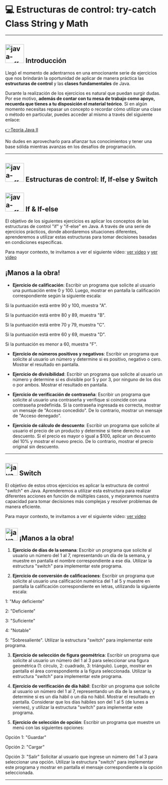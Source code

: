 # :computer: Estructuras de control: try-catch Class String y Math

---

## <img width="60" height="60" src="https://img.icons8.com/plasticine/60/java-coffee-cup-logo.png" alt="java-coffee-cup-logo"/> Introducción

Llegó el momento de adentrarnos en una emocionante serie de ejercicios que nos brindarán la oportunidad de aplicar de manera práctica las **estructuras de control** y las **clases fundamentales** de Java.

Durante la realización de los ejercicios es natural que puedan surgir dudas. Por ese motivo, **además de contar con tu mesa de trabajo como apoyo, recuerda que tienes a tu disposición el material teórico**. Si en algún momento necesitas repasar un concepto o recordar cómo utilizar una clase o método en particular, puedes acceder al mismo a través del siguiente enlace:

[👉Teoría Java II](https://github.com/eugenia1984/QA/blob/main/EGG/testing_automation_java/teoria2.md)

No dudes en aprovecharlo para afianzar tus conocimientos y tener una base sólida mientras avanzas en los desafíos de programación. 


---

## <img width="60" height="60" src="https://img.icons8.com/plasticine/60/java-coffee-cup-logo.png" alt="java-coffee-cup-logo"/>  Estructuras de control: If, If-else y Switch

## <img width="60" height="60" src="https://img.icons8.com/plasticine/60/java-coffee-cup-logo.png" alt="java-coffee-cup-logo"/>  If & If-else

El objetivo de los siguientes ejercicios es aplicar los conceptos de las estructuras de control "if" y "if-else" en Java. A través de una serie de ejercicios prácticos, donde abordaremos situaciones diferentes, aprenderemos a utilizar estas estructuras para tomar decisiones basadas en condiciones específicas.

Para mayor contexto, te invitamos a ver el siguiente video: [ver video](https://youtu.be/Mf-mc45qbSE) y [ver video](https://youtu.be/rKchWAH7_yE)


## ¡Manos a la obra!

- **Ejercicio de calificación**: Escribir un programa que solicite al usuario una puntuación entre 0 y 100. Luego, mostrar en pantalla la calificación correspondiente según la siguiente escala:

Si la puntuación está entre 90 y 100, muestra "A".

Si la puntuación está entre 80 y 89, muestra "B".

Si la puntuación está entre 70 y 79, muestra "C".

Si la puntuación está entre 60 y 69, muestra "D".

Si la puntuación es menor a 60, muestra "F".

- **Ejercicio de números positivos y negativos**: Escribir un programa que solicite al usuario un número y determine si es positivo, negativo o cero. Mostrar el resultado en pantalla.

- **Ejercicio de divisibilidad**: Escribir un programa que solicite al usuario un número y determine si es divisible por 5 y por 3, por ninguno de los dos o por ambos. Mostrar el resultado en pantalla.

- **Ejercicio de verificación de contraseña**: Escribir un programa que solicite al usuario una contraseña y verifique si coincide con una contraseña predefinida. Si la contraseña ingresada es correcta, mostrar un mensaje de "Acceso concedido". De lo contrario, mostrar un mensaje de "Acceso denegado".

- **Ejercicio de cálculo de descuento**: Escribir un programa que solicite al usuario el precio de un producto y determine si tiene derecho a un descuento. Si el precio es mayor o igual a $100, aplicar un descuento del 10% y mostrar el nuevo precio. De lo contrario, mostrar el precio original sin descuento.

---

## <img width="40" height="40" src="https://img.icons8.com/plasticine/40/java-coffee-cup-logo.png" alt="java-coffee-cup-logo"/>  Switch

El objetivo de estos otros ejercicios es aplicar la estructura de control "switch" en Java. Aprenderemos a utilizar esta estructura para realizar diferentes acciones en función de múltiples casos, y mejoraremos nuestra capacidad para tomar decisiones más complejas y resolver problemas de manera eficiente.

Para mayor contexto, te invitamos a ver el siguiente video: [ver video](https://youtu.be/uVuFODP9j2k)


## <img width="40" height="40" src="https://img.icons8.com/plasticine/40/java-coffee-cup-logo.png" alt="java-coffee-cup-logo"/>  ¡Manos a la obra!

1. **Ejercicio de días de la semana**: Escribir un programa que solicite al usuario un número del 1 al 7, representando un día de la semana, y muestre en pantalla el nombre correspondiente a ese día. Utilizar la estructura "switch" para implementar este programa.

2. **Ejercicio de conversión de calificaciones**: Escribir un programa que solicite al usuario una calificación numérica del 1 al 5 y muestre en pantalla la calificación correspondiente en letras, utilizando la siguiente escala:

1: "Muy deficiente"

2: "Deficiente"

3: "Suficiente"

4: "Notable"

5: "Sobresaliente". Utilizar la estructura "switch" para implementar este programa.

3. **Ejercicio de selección de figura geométrica**: Escribir un programa que solicite al usuario un número del 1 al 3 para seleccionar una figura geométrica (1: círculo, 2: cuadrado, 3: triángulo). Luego, mostrar en pantalla el área correspondiente a la figura seleccionada. Utilizar la estructura "switch" para implementar este programa.

4. **Ejercicio de verificación de día hábil**: Escribir un programa que solicite al usuario un número del 1 al 7, representando un día de la semana, y determine si es un día hábil o un día no hábil. Mostrar el resultado en pantalla.  Considerar que los días hábiles son del 1 al 5 (de lunes a viernes), y utilizar la estructura "switch" para implementar este programa.

5. **Ejercicio de selección de opción**: Escribir un programa que muestre un menú con las siguientes opciones:

Opción 1: "Guardar"

Opción 2: "Cargar"

Opción 3: "Salir"  Solicitar al usuario que ingrese un número del 1 al 3 para seleccionar una opción. Utilizar la estructura "switch" para implementar este programa y mostrar en pantalla el mensaje correspondiente a la opción seleccionada.

---
